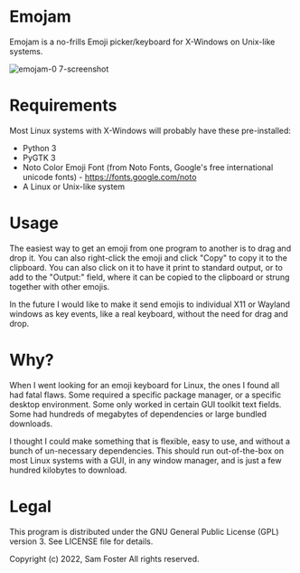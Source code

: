 # Emojam
Emojam is a no-frills Emoji picker/keyboard for X-Windows on Unix-like systems.

![emojam-0 7-screenshot](https://user-images.githubusercontent.com/261501/168411763-79b0f9a8-64db-4bc6-a10f-24dd5fdea494.png)

# Requirements
Most Linux systems with X-Windows will probably have these pre-installed:

* Python 3
* PyGTK 3
* Noto Color Emoji Font (from Noto Fonts, Google's free international unicode fonts) - https://fonts.google.com/noto
* A Linux or Unix-like system

# Usage
The easiest way to get an emoji from one program to another is to drag and drop it. You can also right-click the emoji and click "Copy" to copy it to the clipboard. You can also click on it to have it print to standard output, or to add to the "Output:" field, where it can be copied to the clipboard or strung together with other emojis.

In the future I would like to make it send emojis to individual X11 or Wayland windows as key events, like a real keyboard, without the need for drag and drop.

# Why?
When I went looking for an emoji keyboard for Linux, the ones I found all had fatal flaws. Some required a specific package manager, or a specific desktop environment. Some only worked in certain GUI toolkit text fields. Some had hundreds of megabytes of dependencies or large bundled downloads.

I thought I could make something that is flexible, easy to use, and without a bunch of un-necessary dependencies. This should run out-of-the-box on most Linux systems with a GUI, in any window manager, and is just a few hundred kilobytes to download.

# Legal
This program is distributed under the GNU General Public License (GPL) version 3. See LICENSE file for details.

Copyright (c) 2022, Sam Foster All rights reserved.


